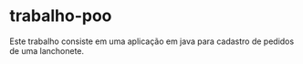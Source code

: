 # trabalho-poo
Este trabalho consiste em uma aplicação em java para cadastro de pedidos de uma lanchonete.
